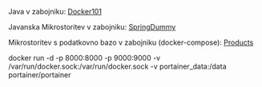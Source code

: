 
Java v zabojniku: [Docker101](https://github.com/lukapavlic/primeri/tree/master/_DOCKER/00_java)


Javanska Mikrostoritev v zabojniku: [SpringDummy](https://github.com/lukapavlic/primeri/tree/master/_DOCKER/00_spring_dummy)


Mikrostoritev s podatkovno bazo v zabojniku (docker-compose): [Products](https://github.com/lukapavlic/primeri/tree/master/_DOCKER/30_spring_prod)


docker run -d -p 8000:8000 -p 9000:9000 -v /var/run/docker.sock:/var/run/docker.sock -v portainer_data:/data portainer/portainer
